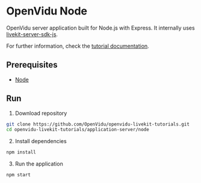 # OpenVidu Node

OpenVidu server application built for Node.js with Express. It internally uses [livekit-server-sdk-js](https://docs.livekit.io/server-sdk-js/).

For further information, check the [tutorial documentation](https://livekit-tutorials.openvidu.io/tutorials/application-server/node/).

## Prerequisites

-   [Node](https://nodejs.org/en/download)

## Run

1. Download repository

```bash
git clone https://github.com/OpenVidu/openvidu-livekit-tutorials.git
cd openvidu-livekit-tutorials/application-server/node
```

2. Install dependencies

```bash
npm install
```

3. Run the application

```bash
npm start
```
